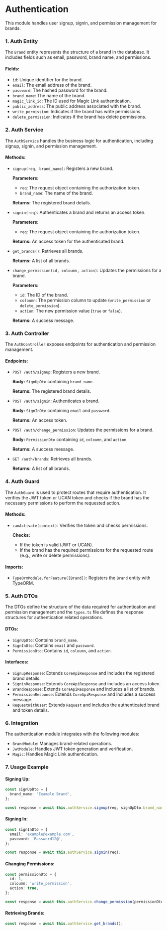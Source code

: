 # Authentication

This module handles user signup, signin, and permission management for brands.

### 1. Auth Entity

The `Brand` entity represents the structure of a brand in the database. It includes fields such as email, password, brand name, and permissions.

#### Fields:

- `id`: Unique identifier for the brand.
- `email`: The email address of the brand.
- `password`: The hashed password for the brand.
- `brand_name`: The name of the brand.
- `magic_link_id`: The ID used for Magic Link authentication.
- `public_address`: The public address associated with the brand.
- `write_permission`: Indicates if the brand has write permissions.
- `delete_permission`: Indicates if the brand has delete permissions.

### 2. Auth Service

The `AuthService` handles the business logic for authentication, including signup, signin, and permission management.

#### Methods:

- `signup(req, brand_name)`: Registers a new brand.
  
  **Parameters:**
  
  - `req`: The request object containing the authorization token.
  - `brand_name`: The name of the brand.
  
  **Returns:** The registered brand details.

- `signin(req)`: Authenticates a brand and returns an access token.
  
  **Parameters:**
  
  - `req`: The request object containing the authorization token.
  
  **Returns:** An access token for the authenticated brand.

- `get_brands()`: Retrieves all brands.
  
  **Returns:** A list of all brands.

- `change_permission(id, coloumn, action)`: Updates the permissions for a brand.
  
  **Parameters:**
  
  - `id`: The ID of the brand.
  - `coloumn`: The permission column to update (`write_permission` or `delete_permission`).
  - `action`: The new permission value (`true` or `false`).
  
  **Returns:** A success message.

### 3. Auth Controller

The `AuthController` exposes endpoints for authentication and permission management.

#### Endpoints:

- `POST /auth/signup`: Registers a new brand.
  
  **Body:** `SignUpDto` containing `brand_name`.
  
  **Returns:** The registered brand details.

- `POST /auth/signin`: Authenticates a brand.
  
  **Body:** `SignInDto` containing `email` and `password`.
  
  **Returns:** An access token.

- `POST /auth/change_permission`: Updates the permissions for a brand.
  
  **Body:** `PermissionDto` containing `id`, `coloumn`, and `action`.
  
  **Returns:** A success message.

- `GET /auth/brands`: Retrieves all brands.
  
  **Returns:** A list of all brands.

### 4. Auth Guard

The `AuthGuard` is used to protect routes that require authentication. It verifies the JWT token or UCAN token and checks if the brand has the necessary permissions to perform the requested action.

#### Methods:

- `canActivate(context)`: Verifies the token and checks permissions.
  
  **Checks:**
  
  - If the token is valid (JWT or UCAN).
  - If the brand has the required permissions for the requested route (e.g., write or delete permissions).


#### Imports:

- `TypeOrmModule.forFeature([Brand])`: Registers the `Brand` entity with TypeORM.

### 5. Auth DTOs

The DTOs define the structure of the data required for authentication and permission management and the `types.ts` file defines the response structures for authentication related operations.

#### DTOs:

- `SignUpDto`: Contains `brand_name`.
- `SignInDto`: Contains `email` and `password`.
- `PermissionDto`: Contains `id`, `coloumn`, and `action`.

#### Interfaces:

- `SignupResponse`: Extends `CoreApiResponse` and includes the registered brand details.
- `SigninResponse`: Extends `CoreApiResponse` and includes an access token.
- `BrandResponse`: Extends `CoreApiResponse` and includes a list of brands.
- `PermissionResponse`: Extends `CoreApiResponse` and includes a success message.
- `RequestWithUser`: Extends `Request` and includes the authenticated brand and token details.

### 6. Integration

The authentication module integrates with the following modules:

- `BrandModule`: Manages brand-related operations.
- `JwtModule`: Handles JWT token generation and verification.
- `Magic`: Handles Magic Link authentication.

### 7. Usage Example

#### Signing Up:

```typescript
const signUpDto = {
  brand_name: 'Example Brand',
};

const response = await this.authService.signup(req, signUpDto.brand_name);
```

#### Signing In:

```typescript
const signInDto = {
  email: 'example@example.com',
  password: 'Password12@',
};

const response = await this.authService.signin(req);
```

#### Changing Permissions:

```typescript
const permissionDto = {
  id: 1,
  coloumn: 'write_permission',
  action: true,
};

const response = await this.authService.change_permission(permissionDto.id, permissionDto.coloumn, permissionDto.action);
```

#### Retrieving Brands:

```typescript
const response = await this.authService.get_brands();
```